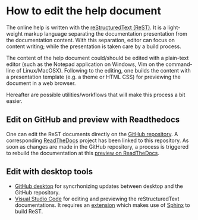 # How to edit the help document

The online help is written with the [reStructuredText (ReST)](https://en.wikipedia.org/wiki/ReStructuredText). It is a light-weight markup language separating the documentation presentation from the documentation content.  With this separation, editor can focus on content writing; while the presentation is taken care by a build process.

The content of the help document could/should be edited with a plain-text editor (such as the Notepad application on Windows, Vim on the command-line of Linux/MacOSX). Following to the editing, one builds the content with a presentation template (e.g. a theme or HTML CSS) for previewing the document in a web browser.

Hereafter are possible utilities/workflows that will make this process a bit easier.

## Edit on GitHub and preview with Readthedocs

One can edit the ReST documents directly on the [GitHub repository](https://github.com/donders-research-data-management/rdm-configurable-content-donders/tree/master/doc/help).  A corresponding [ReadTheDocs](https://readthedocs.org/) project has been linked to this repository.  As soon as changes are made in the GitHub repository, a process is triggered to rebuild the documentation at this [preview on ReadTheDocs](https://rdm-configurable-content-donders.readthedocs.io/en/latest/).

## Edit with desktop tools

- [GitHub desktop](https://desktop.github.com/) for syncrhonizing updates between desktop and the GitHub repository.
- [Visual Studio Code](https://code.visualstudio.com/) for editing and previewing the reStructuredText documentations. It requires an [extension](https://marketplace.visualstudio.com/items?itemName=lextudio.restructuredtext) which makes use of [Sphinx](http://www.sphinx-doc.org/en/master/usage/installation.html) to build ReST.
